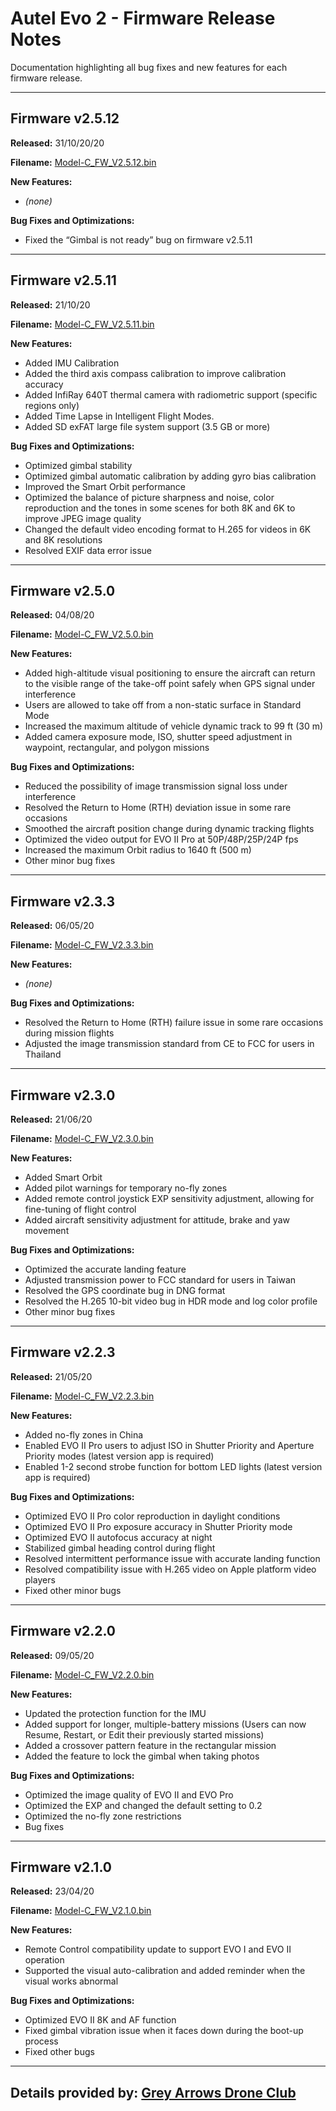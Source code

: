 # Autel Evo 2 - Firmware Release Notes

Documentation highlighting all bug fixes and new features for each firmware release.


----


## Firmware v2.5.12

<b>Released:</b> 31/10/20/20

<b>Filename:</b> [Model-C_FW_V2.5.12.bin](https://github.com/ping-spike/AutelEvo2Firmware/blob/master/README.md#firmware-v2512)

<b>New Features:</b>

* <i>(none)</i>

<b>Bug Fixes and Optimizations:</b>

* Fixed the “Gimbal is not ready” bug on firmware v2.5.11


----


## Firmware v2.5.11

<b>Released:</b> 21/10/20

<b>Filename:</b> [Model-C_FW_V2.5.11.bin](https://github.com/ping-spike/AutelEvo2Firmware/blob/master/README.md#firmware-v2511)

<b>New Features:</b>

* Added IMU Calibration
* Added the third axis compass calibration to improve calibration accuracy
* Added InfiRay 640T thermal camera with radiometric support (specific regions only)
* Added Time Lapse in Intelligent Flight Modes.
* Added SD exFAT large file system support (3.5 GB or more)

<b>Bug Fixes and Optimizations:</b>

* Optimized gimbal stability
* Optimized gimbal automatic calibration by adding gyro bias calibration
* Improved the Smart Orbit performance
* Optimized the balance of picture sharpness and noise, color reproduction and the tones in some scenes for both 8K and 6K to improve JPEG image quality
* Changed the default video encoding format to H.265 for videos in 6K and 8K resolutions
* Resolved EXIF data error issue


----


## Firmware v2.5.0

<b>Released:</b> 04/08/20

<b>Filename:</b> [Model-C_FW_V2.5.0.bin](https://github.com/ping-spike/AutelEvo2Firmware/blob/master/README.md#firmware-v250)

<b>New Features:</b>

* Added high-altitude visual positioning to ensure the aircraft can return to the visible range of the take-off point safely when GPS signal under interference
* Users are allowed to take off from a non-static surface in Standard Mode
* Increased the maximum altitude of vehicle dynamic track to 99 ft (30 m)
* Added camera exposure mode, ISO, shutter speed adjustment in waypoint, rectangular, and polygon missions

<b>Bug Fixes and Optimizations:</b>

* Reduced the possibility of image transmission signal loss under interference
* Resolved the Return to Home (RTH) deviation issue in some rare occasions
* Smoothed the aircraft position change during dynamic tracking flights
* Optimized the video output for EVO II Pro at 50P/48P/25P/24P fps
* Increased the maximum Orbit radius to 1640 ft (500 m)
* Other minor bug fixes


----


## Firmware v2.3.3

<b>Released:</b> 06/05/20

<b>Filename:</b> [Model-C_FW_V2.3.3.bin](https://github.com/ping-spike/AutelEvo2Firmware/blob/master/README.md#firmware-v233)

<b>New Features:</b>

* <i>(none)</i>

<b>Bug Fixes and Optimizations:</b>

* Resolved the Return to Home (RTH) failure issue in some rare occasions during mission flights
* Adjusted the image transmission standard from CE to FCC for users in Thailand


----


## Firmware v2.3.0

<b>Released:</b> 21/06/20

<b>Filename:</b> [Model-C_FW_V2.3.0.bin](https://github.com/ping-spike/AutelEvo2Firmware/blob/master/README.md#firmware-v230)

<b>New Features:</b>

* Added Smart Orbit
* Added pilot warnings for temporary no-fly zones
* Added remote control joystick EXP sensitivity adjustment, allowing for fine-tuning of flight control
* Added aircraft sensitivity adjustment for attitude, brake and yaw movement

<b>Bug Fixes and Optimizations:</b>

* Optimized the accurate landing feature
* Adjusted transmission power to FCC standard for users in Taiwan
* Resolved the GPS coordinate bug in DNG format
* Resolved the H.265 10-bit video bug in HDR mode and log color profile
* Other minor bug fixes


----


## Firmware v2.2.3

<b>Released:</b> 21/05/20

<b>Filename:</b> [Model-C_FW_V2.2.3.bin](https://github.com/ping-spike/AutelEvo2Firmware/blob/master/README.md#firmware-v223)

<b>New Features:</b>

* Added no-fly zones in China
* Enabled EVO II Pro users to adjust ISO in Shutter Priority and Aperture Priority modes (latest version app is required)
* Enabled 1-2 second strobe function for bottom LED lights (latest version app is required)

<b>Bug Fixes and Optimizations:</b>

* Optimized EVO II Pro color reproduction in daylight conditions
* Optimized EVO II Pro exposure accuracy in Shutter Priority mode
* Optimized EVO II autofocus accuracy at night
* Stabilized gimbal heading control during flight
* Resolved intermittent performance issue with accurate landing function
* Resolved compatibility issue with H.265 video on Apple platform video players
* Fixed other minor bugs


----


## Firmware v2.2.0

<b>Released:</b> 09/05/20

<b>Filename:</b> [Model-C_FW_V2.2.0.bin](https://github.com/ping-spike/AutelEvo2Firmware/blob/master/README.md#firmware-v220)

<b>New Features:</b>

* Updated the protection function for the IMU
* Added support for longer, multiple-battery missions (Users can now Resume, Restart, or Edit their previously started missions)
* Added a crossover pattern feature in the rectangular mission
* Added the feature to lock the gimbal when taking photos

<b>Bug Fixes and Optimizations:</b>

* Optimized the image quality of EVO II and EVO Pro
* Optimized the EXP and changed the default setting to 0.2
* Optimized the no-fly zone restrictions
* Bug fixes


----


## Firmware v2.1.0

<b>Released:</b> 23/04/20

<b>Filename:</b> [Model-C_FW_V2.1.0.bin](https://github.com/ping-spike/AutelEvo2Firmware#firmware-v210)

<b>New Features:</b>

* Remote Control compatibility update to support EVO I and EVO II operation
* Supported the visual auto-calibration and added reminder when the visual works abnormal

<b>Bug Fixes and Optimizations:</b>

* Optimized EVO II 8K and AF function
* Fixed gimbal vibration issue when it faces down during the boot-up process
* Fixed other bugs


----


## Details provided by: [Grey Arrows Drone Club](https://GreyArro.ws/)


